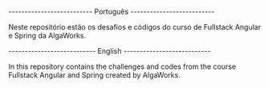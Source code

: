 -------------------------- Português --------------------------

Neste repositório estão os desafios e códigos do curso de Fullstack Angular e Spring da AlgaWorks.

--------------------------- English ---------------------------

In this repository contains the challenges and codes from the course Fullstack Angular and Spring created by AlgaWorks.
